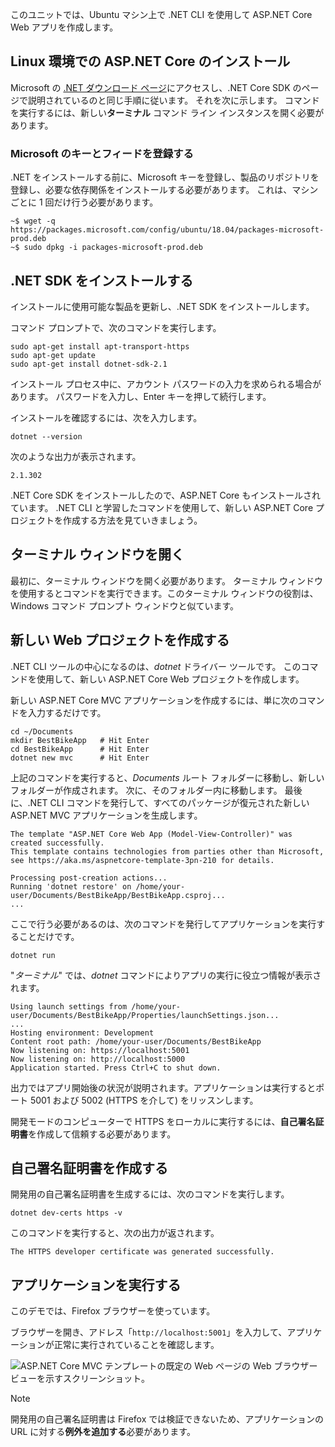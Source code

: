 このユニットでは、Ubuntu マシン上で .NET CLI を使用して ASP.NET Core Web アプリを作成します。

## <a name="aspnet-core-installation-on-linux-environment"></a>Linux 環境での ASP.NET Core のインストール

Microsoft の [.NET ダウンロード ページ](https://www.microsoft.com/net/download)にアクセスし、.NET Core SDK のページで説明されているのと同じ手順に従います。 それを次に示します。 コマンドを実行するには、新しい**ターミナル** コマンド ライン インスタンスを開く必要があります。

### <a name="register-microsoft-key-and-feed"></a>Microsoft のキーとフィードを登録する

.NET をインストールする前に、Microsoft キーを登録し、製品のリポジトリを登録し、必要な依存関係をインストールする必要があります。 これは、マシンごとに 1 回だけ行う必要があります。

```console
~$ wget -q https://packages.microsoft.com/config/ubuntu/18.04/packages-microsoft-prod.deb
~$ sudo dpkg -i packages-microsoft-prod.deb
```

## <a name="install-the-net-sdk"></a>.NET SDK をインストールする

インストールに使用可能な製品を更新し、.NET SDK をインストールします。

コマンド プロンプトで、次のコマンドを実行します。

```console
sudo apt-get install apt-transport-https
sudo apt-get update
sudo apt-get install dotnet-sdk-2.1
```

インストール プロセス中に、アカウント パスワードの入力を求められる場合があります。 パスワードを入力し、Enter キーを押して続行します。

インストールを確認するには、次を入力します。

```console
dotnet --version
```

次のような出力が表示されます。

```console
2.1.302
```

.NET Core SDK をインストールしたので、ASP.NET Core もインストールされています。 .NET CLI と学習したコマンドを使用して、新しい ASP.NET Core プロジェクトを作成する方法を見ていきましょう。

## <a name="open-a-terminal-window"></a>ターミナル ウィンドウを開く

最初に、ターミナル ウィンドウを開く必要があります。 ターミナル ウィンドウを使用するとコマンドを実行できます。このターミナル ウィンドウの役割は、Windows コマンド プロンプト ウィンドウと似ています。

## <a name="create-a-new-web-project"></a>新しい Web プロジェクトを作成する

.NET CLI ツールの中心になるのは、*dotnet* ドライバー ツールです。 このコマンドを使用して、新しい ASP.NET Core Web プロジェクトを作成します。

新しい ASP.NET Core MVC アプリケーションを作成するには、単に次のコマンドを入力するだけです。

```console
cd ~/Documents
mkdir BestBikeApp   # Hit Enter
cd BestBikeApp      # Hit Enter
dotnet new mvc      # Hit Enter
```

上記のコマンドを実行すると、*Documents* ルート フォルダーに移動し、新しいフォルダーが作成されます。 次に、そのフォルダー内に移動します。 最後に、.NET CLI コマンドを発行して、すべてのパッケージが復元された新しい ASP.NET MVC アプリケーションを生成します。

```console
The template "ASP.NET Core Web App (Model-View-Controller)" was created successfully.
This template contains technologies from parties other than Microsoft, see https://aka.ms/aspnetcore-template-3pn-210 for details.

Processing post-creation actions...
Running 'dotnet restore' on /home/your-user/Documents/BestBikeApp/BestBikeApp.csproj...
...
```

ここで行う必要があるのは、次のコマンドを発行してアプリケーションを実行することだけです。

```console
dotnet run
```

"*ターミナル*" では、*dotnet* コマンドによりアプリの実行に役立つ情報が表示されます。

```console
Using launch settings from /home/your-user/Documents/BestBikeApp/Properties/launchSettings.json...
...
Hosting environment: Development
Content root path: /home/your-user/Documents/BestBikeApp
Now listening on: https://localhost:5001
Now listening on: http://localhost:5000
Application started. Press Ctrl+C to shut down.
```

出力ではアプリ開始後の状況が説明されます。アプリケーションは実行するとポート 5001 および 5002 (HTTPS を介して) をリッスンします。

開発モードのコンピューターで HTTPS をローカルに実行するには、**自己署名証明書**を作成して信頼する必要があります。

## <a name="create-a-self-signed-certificate"></a>自己署名証明書を作成する

開発用の自己署名証明書を生成するには、次のコマンドを実行します。

```console
dotnet dev-certs https -v
```

このコマンドを実行すると、次の出力が返されます。

```console
The HTTPS developer certificate was generated successfully.
```

## <a name="run-the-application"></a>アプリケーションを実行する

このデモでは、Firefox ブラウザーを使っています。

ブラウザーを開き、アドレス「`http://localhost:5001`」を入力して、アプリケーションが正常に実行されていることを確認します。

![ASP.NET Core MVC テンプレートの既定の Web ページの Web ブラウザー ビューを示すスクリーンショット。](../media/5-asp-core-mvc-default-template.PNG)

> [!NOTE]
> 開発用の自己署名証明書は Firefox では検証できないため、アプリケーションの URL に対する**例外を追加する**必要があります。
